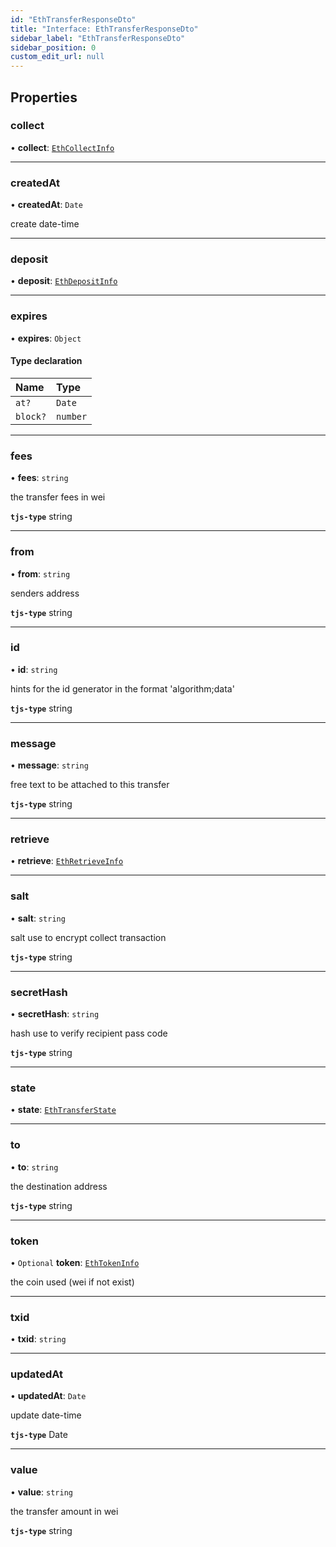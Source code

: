 ```yaml
---
id: "EthTransferResponseDto"
title: "Interface: EthTransferResponseDto"
sidebar_label: "EthTransferResponseDto"
sidebar_position: 0
custom_edit_url: null
---
```


## Properties

### collect

• **collect**: [`EthCollectInfo`](EthCollectInfo.md)

___

### createdAt

• **createdAt**: `Date`

create date-time

___

### deposit

• **deposit**: [`EthDepositInfo`](EthDepositInfo.md)

___

### expires

• **expires**: `Object`

#### Type declaration

| Name | Type |
| :------ | :------ |
| `at?` | `Date` |
| `block?` | `number` |

___

### fees

• **fees**: `string`

the transfer fees in wei

**`tjs-type`** string

___

### from

• **from**: `string`

senders address

**`tjs-type`** string

___

### id

• **id**: `string`

hints for the id generator in the format 'algorithm;data'

**`tjs-type`** string

___

### message

• **message**: `string`

free text to be attached to this transfer

**`tjs-type`** string

___

### retrieve

• **retrieve**: [`EthRetrieveInfo`](EthRetrieveInfo.md)

___

### salt

• **salt**: `string`

salt use to encrypt collect transaction

**`tjs-type`** string

___

### secretHash

• **secretHash**: `string`

hash use to verify recipient pass code

**`tjs-type`** string

___

### state

• **state**: [`EthTransferState`](../modules.md#ethtransferstate)

___

### to

• **to**: `string`

the destination address

**`tjs-type`** string

___

### token

• `Optional` **token**: [`EthTokenInfo`](EthTokenInfo.md)

the coin used (wei if not exist)

___

### txid

• **txid**: `string`

___

### updatedAt

• **updatedAt**: `Date`

update date-time

**`tjs-type`** Date

___

### value

• **value**: `string`

the transfer amount in wei

**`tjs-type`** string
